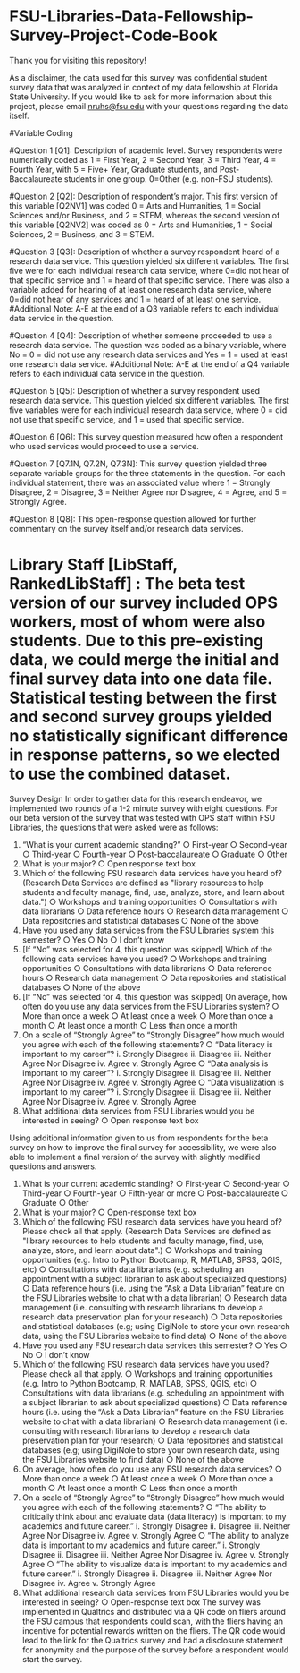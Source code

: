 # FSU-Libraries-Data-Fellowship-Survey-Project-Code-Book

Thank you for visiting this repository! 

As a disclaimer, the data used for this survey was confidential student survey data that was analyzed in context of my data fellowship at Florida State University.
If you would like to ask for more information about this project, please email nruhs@fsu.edu with your questions regarding the data itself.

#Variable Coding

#Question 1 [Q1]: Description of academic level. Survey respondents were numerically coded as 1 = First Year, 2 = Second Year, 3 = Third Year, 4 = Fourth Year, with 5 = Five+ Year, Graduate students, and Post-Baccalaureate students in one group. 0=Other (e.g. non-FSU students).

#Question 2 [Q2]: Description of respondent’s major. This first version of this variable [Q2NV1] was coded 0 = Arts and Humanities, 1 = Social Sciences and/or Business, and 2 = STEM, whereas the second version of this variable [Q2NV2] was coded as 0 = Arts and Humanities, 1 = Social Sciences, 2 = Business, and 3 = STEM. 

#Question 3 [Q3]: Description of whether a survey respondent heard of a research data service. This question yielded six different variables. The first five were for each individual research data service, where 0=did not hear of that specific service and 1 = heard of that specific service. There was also a variable added for hearing of at least one research data service, where 0=did not hear of any services and 1 = heard of at least one service. 
  #Additional Note: A-E at the end of a Q3 variable refers to each individual data service in the question.
  
#Question 4 [Q4]: Description of whether someone proceeded to use a research data service. The question was coded as a binary variable, where No = 0 = did not use any research data services and Yes = 1 = used at least one research data service.
   #Additional Note: A-E at the end of a Q4 variable refers to each individual data service in the question.
   
#Question 5 [Q5]: Description of whether a survey respondent used research data service. This question yielded six different variables. The first five variables were for each individual research data service, where 0 = did not use that specific service, and 1 = used that specific service.

#Question 6 [Q6]: This survey question measured how often a respondent who used services would proceed to use a service.

#Question 7 [Q7.1N, Q7.2N, Q7.3N]: This survey question yielded three separate variable groups for the three statements in the question. For each individual statement, there was an associated value where 1 = Strongly Disagree, 2 = Disagree, 3 = Neither Agree nor Disagree, 4 = Agree, and 5 = Strongly Agree.

#Question 8 [Q8]: This open-response question allowed for further commentary on the survey itself and/or research data services. 

# Library Staff [LibStaff, RankedLibStaff] : The beta test version of our survey included OPS workers, most of whom were also students. Due to this pre-existing data, we could merge the initial and final survey data into one data file. Statistical testing between the first and second survey groups yielded no statistically significant difference in response patterns, so we elected to use the combined dataset.


Survey Design
	In order to gather data for this research endeavor, we implemented two rounds of a 1-2 minute survey with eight questions. 
For our beta version of the survey that was tested with OPS staff within FSU Libraries, the questions that were asked were as follows:
1.	“What is your current academic standing?”
○	First-year
○	Second-year
○	Third-year
○	Fourth-year
○	Post-baccalaureate
○	Graduate
○	Other
2.	What is your major?
○	Open response text box
3.	Which of the following FSU research data services have you heard of? (Research Data Services are defined as "library resources to help students and faculty manage, find, use, analyze, store, and learn about data.")
○	Workshops and training opportunities
○	Consultations with data librarians
○	Data reference hours
○	Research data management
○	Data repositories and statistical databases
○	None of the above
4.	Have you used any data services from the FSU Libraries system this semester?
○	Yes
○	No
○	I don’t know
5.	[If “No” was selected for 4, this question was skipped] Which of the following data services have you used?
○	Workshops and training opportunities
○	Consultations with data librarians
○	Data reference hours
○	Research data management
○	Data repositories and statistical databases
○	None of the above
6.	[If “No” was selected for 4, this question was skipped] On average, how often do you use any data services from the FSU Libraries system?
○	More than once a week
○	At least once a week
○	More than once a month
○	At least once a month
○	Less than once a month
7.	On a scale of “Strongly Agree” to “Strongly Disagree” how much would you agree with each of the following statements?
○	“Data literacy is important to my career”?
i.	Strongly Disagree
ii.	Disagree
iii.	Neither Agree Nor Disagree
iv.	Agree
v.	Strongly Agree
○	“Data analysis is important to my career”?
i.	Strongly Disagree
ii.	Disagree
iii.	Neither Agree Nor Disagree
iv.	Agree
v.	Strongly Agree
○	“Data visualization is important to my career”?
i.	Strongly Disagree
ii.	Disagree
iii.	Neither Agree Nor Disagree
iv.	Agree
v.	Strongly Agree
8.	What additional data services from FSU Libraries would you be interested in seeing?
○	Open response text box

Using additional information given to us from respondents for the beta survey on how to improve the final survey for accessibility, we were also able to implement a final version of the survey with slightly modified questions and answers.
1.	What is your current academic standing?
○	First-year
○	Second-year
○	Third-year
○	Fourth-year
○	Fifth-year or more
○	Post-baccalaureate
○	Graduate
○	Other
2.	What is your major?
○	Open-response text box
3.	Which of the following FSU research data services have you heard of? Please check all that apply. (Research Data Services are defined as "library resources to help students and faculty manage, find, use, analyze, store, and learn about data".)
○	Workshops and training opportunities (e.g. Intro to Python Bootcamp, R, MATLAB, SPSS, QGIS, etc)
○	Consultations with data librarians (e.g. scheduling an appointment with a subject librarian to ask about specialized questions)
○	Data reference hours (i.e. using the “Ask a Data Librarian” feature on the FSU Libraries website to chat with a data librarian)
○	Research data management (i.e. consulting with research librarians to develop a research data preservation plan for your research)
○	Data repositories and statistical databases (e.g; using DigiNole to store your own research data, using the FSU Libraries website to find data)
○	None of the above
4.	Have you used any FSU research data services this semester?
○	Yes
○	No
○	I don’t know
5.	Which of the following FSU research data services have you used? Please check all that apply.
○	Workshops and training opportunities (e.g. Intro to Python Bootcamp, R, MATLAB, SPSS, QGIS, etc)
○	Consultations with data librarians (e.g. scheduling an appointment with a subject librarian to ask about specialized questions)
○	Data reference hours (i.e. using the “Ask a Data Librarian” feature on the FSU Libraries website to chat with a data librarian)
○	Research data management (i.e. consulting with research librarians to develop a research data preservation plan for your research)
○	Data repositories and statistical databases (e.g; using DigiNole to store your own research data, using the FSU Libraries website to find data)
○	None of the above
6.	On average, how often do you use any FSU research data services?
○	More than once a week
○	At least once a week
○	More than once a month
○	At least once a month
○	Less than once a month
7.	On a scale of “Strongly Agree” to “Strongly Disagree” how much would you agree with each of the following statements?
○	“The ability to critically think about and evaluate data (data literacy) is important to my academics and future career.”
i.	Strongly Disagree
ii.	Disagree
iii.	Neither Agree Nor Disagree
iv.	Agree
v.	Strongly Agree
○	“The ability to analyze data is important to my academics and future career.”
i.	Strongly Disagree
ii.	Disagree
iii.	Neither Agree Nor Disagree
iv.	Agree
v.	Strongly Agree
○	“The ability to visualize data is important to my academics and future career.”
i.	Strongly Disagree
ii.	Disagree
iii.	Neither Agree Nor Disagree
iv.	Agree
v.	Strongly Agree
8.	What additional research data services from FSU Libraries would you be interested in seeing?
○	Open-response text box
	The survey was implemented in Qualtrics and distributed via a QR code on fliers around the FSU campus that respondents could scan, with the fliers having an incentive for potential rewards written on the fliers. The QR code would lead to the link for the Qualtrics survey and had a disclosure statement for anonymity and the purpose of the survey before a respondent would start the survey. 

